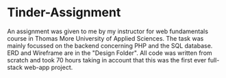 # Tinder-Assignment
An assignment was given to me by my instructor for web fundamentals course in Thomas More University of Applied Sciences.
The task was mainly focussed on the backend concerning PHP and the SQL database.
ERD and Wireframe are in the "Design Folder".
All code was written from scratch and took 70 hours taking in account that this was the first ever full-stack web-app project.
